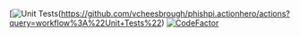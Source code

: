 [![Unit Tests](https://github.com/vcheesbrough/phishpi.actionhero/workflows/Unit%20Tests/badge.svg)(https://github.com/vcheesbrough/phishpi.actionhero/actions?query=workflow%3A%22Unit+Tests%22)
[![CodeFactor](https://www.codefactor.io/repository/github/vcheesbrough/phishpi.actionhero/badge)](https://www.codefactor.io/repository/github/vcheesbrough/phishpi.actionhero)
